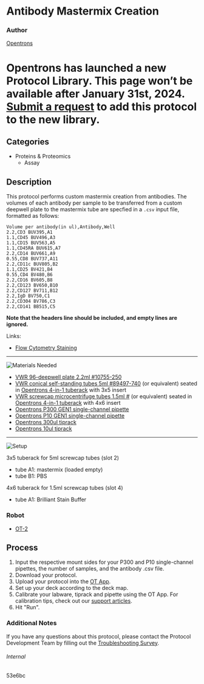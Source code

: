 # Antibody Mastermix Creation

### Author
[Opentrons](https://opentrons.com/)


# Opentrons has launched a new Protocol Library. This page won’t be available after January 31st, 2024. [Submit a request](https://docs.google.com/forms/d/e/1FAIpQLSdYYp9QCKow4nn0KlCVsMS3HX0eJ0N9O7-erajKvcpT0lWbSg/viewform) to add this protocol to the new library.

## Categories
* Proteins & Proteomics
	* Assay

## Description
This protocol performs custom mastermix creation from antibodies. The volumes of each antibody per sample to be transferred from a custom deepwell plate to the mastermix tube are specfied in a `.csv` input file, formatted as follows:

```
Volume per antibody(in ul),Antibody,Well
2.2,CD3 BUV395,A1
1.1,CD45 BUV496,A3
1.1,CD15 BUV563,A5
1.1,CD45RA BUV615,A7
2.2,CD14 BUV661,A9
0.55,CD8 BUV737,A11
2.2,CD11c BUV805,B2
1.1,CD25 BV421,B4
0.55,CD4 BV480,B6
2.2,CD16 BV605,B8
2.2,CD123 BV650,B10
2.2,CD127 BV711,B12
2.2,IgD BV750,C1
2.2,CD304 BV786,C3
2.2,CD141 BB515,C5
```

**Note that the headers line should be included, and empty lines are ignored.**

Links:
* [Flow Cytometry Staining](./53e6bc_flow_cytometry_staining)

---
![Materials Needed](https://s3.amazonaws.com/opentrons-protocol-library-website/custom-README-images/001-General+Headings/materials.png)

* [VWR 96-deepwell plate 2.2ml #10755-250](https://us.vwr.com/store/product/4693284/vwr-96-well-deep-well-plates)
* [VWR conical self-standing tubes 5ml #89497-740](https://us.vwr.com/store/product/11707931/self-standing-sample-tubes-5-and-10-ml-globe-scientific) (or equivalent) seated in [Opentrons 4-in-1 tuberack](https://shop.opentrons.com/collections/verified-labware/products/tube-rack-set-1) with 3x5 insert
* [VWR screwcap microcentrifuge tubes 1.5ml #](https://us.vwr.com/store/product/4674084/vwr-microcentrifuge-tubes-with-socket-screw-cap) (or equivalent) seated in [Opentrons 4-in-1 tuberack](https://shop.opentrons.com/collections/verified-labware/products/tube-rack-set-1) with 4x6 insert
* [Opentrons P300 GEN1 single-channel pipette](https://shop.opentrons.com/collections/ot-2-pipettes/products/single-channel-electronic-pipette?variant=5984549109789)
* [Opentrons P10 GEN1 single-channel pipette](https://shop.opentrons.com/collections/ot-2-pipettes/products/single-channel-electronic-pipette?variant=31059478970462)
* [Opentrons 300ul tiprack](https://shop.opentrons.com/collections/opentrons-tips/products/opentrons-300ul-tips)
* [Opentrons 10ul tiprack](https://shop.opentrons.com/collections/opentrons-tips/products/opentrons-10ul-tips)

---
![Setup](https://s3.amazonaws.com/opentrons-protocol-library-website/custom-README-images/001-General+Headings/Setup.png)

3x5 tuberack for 5ml screwcap tubes (slot 2)
* tube A1: mastermix (loaded empty)
* tube B1: PBS

4x6 tuberack for 1.5ml screwcap tubes (slot 4)
* tube A1: Brilliant Stain Buffer

### Robot
* [OT-2](https://opentrons.com/ot-2)

## Process
1. Input the respective mount sides for your P300 and P10 single-channel pipettes, the number of samples, and the antibody .csv file.
2. Download your protocol.
3. Upload your protocol into the [OT App](https://opentrons.com/ot-app).
4. Set up your deck according to the deck map.
5. Calibrate your labware, tiprack and pipette using the OT App. For calibration tips, check out our [support articles](https://support.opentrons.com/en/collections/1559720-guide-for-getting-started-with-the-ot-2).
6. Hit "Run".

### Additional Notes
If you have any questions about this protocol, please contact the Protocol Development Team by filling out the [Troubleshooting Survey](https://protocol-troubleshooting.paperform.co/).

###### Internal
53e6bc
